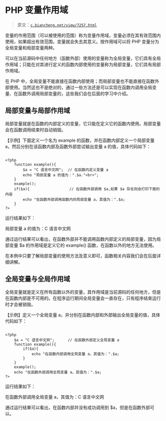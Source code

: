 # PHP 变量作用域

> 原文：[`c.biancheng.net/view/7257.html`](http://c.biancheng.net/view/7257.html)

变量的作用范围（可以被使用的范围）称为变量作用域，变量必须在其有效范围内使用，如果超出有效范围，变量就会失去其意义。按作用域可以将 PHP 变量分为全局变量和局部变量两种。

可以在当前源码中任何地方（函数外部）使用的变量称为全局变量，它们具有全局作用域；只能在对其进行定义的函数内部使用的变量称为局部变量，它们具有局部作用域。

在 PHP 中，全局变量不能直接在函数内部使用；而局部变量也不能直接在函数外部使用。当然这也不是绝对的，通过一些方法还是可以实现在函数内调用全局变量、在函数外调用局部变量的，这些我们会在后面的学习中介绍。

## 局部变量与局部作用域

局部变量就是在函数的内部定义的变量，它只能在定义它的函数内使用。局部变量会在函数调用结束时自动销毁。

【示例】下面定义一个名为 example 的函数，并在函数内部定义一个局部变量 a，然后分别在该函数内部及函数外部尝试输出变量 a 的值，具体代码如下：

```

<?php
    function example(){
        $a = "C 语言中文网";  // 在函数内定义变量 a
        echo "局部变量 a 的值为：".$a."<br>";
    }
    example();
    if($a){                  // 在函数外部调用 $a,如果 $a 存在则会打印下面的内容
        echo "在函数外部调用函数内的局部变量 a，其值为：".$a;
    }
?>
```

运行结果如下：

局部变量 a 的值为：C 语言中文网

通过运行结果可以看出，在函数外部并不能调用函数内部定义的局部变量，因为局部变量 $a 的作用域是定义它的 example() 函数，在函数以外的地方无法使用。

在本例中只要了解局部变量的使用方法及意义即可，函数相关内容我们会在后面详细讲解。

## 全局变量与全局作用域

全局变量就是定义在所有函数以外的变量，其作用域是当前源码的任何地方，但是在函数内部是不可用的。在程序运行期间全局变量会一直存在，只有程序结束运行时才会被销毁。

【示例】定义一个全局变量 a，并分别在函数内部和外部输出全局变量的值，具体代码如下：

```

<?php
    $a = "C 语言中文网";      // 在函数外部定义全局变量 a
    function example(){
        if($a){
            echo "在函数内部调用全局变量 a，其值为：".$a;
        }
    }
    example();
    echo "在函数外部调用全局变量 a，其值为：".$a;
?>
```

运行结果如下：

在函数外部调用全局变量 a，其值为：C 语言中文网

通过运行结果可以看出，在函数内部并没有成功调用到 $a，但是在函数外部可以。